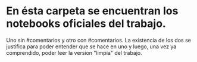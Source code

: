# En ésta carpeta se encuentran los notebooks oficiales del trabajo.
Uno sin #comentarios y otro con #comentarios. La existencia de los dos se justifica para poder entender que se hace en uno y luego, una vez ya comprendido, poder leer la version "limpia" del trabajo.
